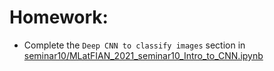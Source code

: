 # Homework:
- Complete the `Deep CNN to classify images` section in [seminar10/MLatFIAN_2021_seminar10_Intro_to_CNN.ipynb](https://github.com/HSE-LAMBDA/MLatFIAN2021/blob/main/seminar10/MLatFIAN_2021_seminar10_Intro_to_CNN.ipynb)
